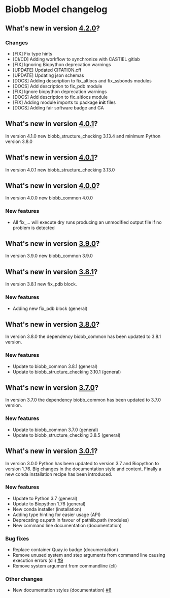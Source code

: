 # Biobb Model changelog

## What's new in version [4.2.0](https://github.com/bioexcel/biobb_model/releases/tag/v4.2.0)?

### Changes

* [FIX] Fix type hints
* [CI/CD] Adding workflow to synchronize with CASTIEL gitlab
* [FIX] Ignoring Biopython deprecation warnings
* [UPDATE] Updated CITATION.cff
* [UPDATE] Updating json schemas
* [DOCS] Adding description to fix_altlocs and fix_ssbonds modules
* [DOCS] Add description to fix_pdb module
* [FIX] Ignore biopython deprecation warnings
* [DOCS] Add description to fix_altlocs module
* [FIX] Adding module imports to package __init__ files
* [DOCS] Adding fair software badge and GA

## What's new in version [4.0.1](https://github.com/bioexcel/biobb_model/releases/tag/v4.0.1)?
In version 4.1.0 new biobb_structure_checking 3.13.4 and minimum Python version 3.8.0

## What's new in version [4.0.1](https://github.com/bioexcel/biobb_model/releases/tag/v4.0.1)?
In version 4.0.1 new biobb_structure_checking 3.13.0

## What's new in version [4.0.0](https://github.com/bioexcel/biobb_model/releases/tag/v4.0.0)?
In version 4.0.0 new biobb_common 4.0.0

### New features

* All fix_... will execute dry runs producing an unmodified output file if no problem is detected

## What's new in version [3.9.0](https://github.com/bioexcel/biobb_model/releases/tag/v3.9.0)?
In version 3.9.0 new biobb_common 3.9.0


## What's new in version [3.8.1](https://github.com/bioexcel/biobb_model/releases/tag/v3.8.1)?
In version 3.8.1 new fix_pdb block.

### New features

* Adding new fix_pdb block (general)

## What's new in version [3.8.0](https://github.com/bioexcel/biobb_model/releases/tag/v3.8.0)?
In version 3.8.0 the dependency biobb_common has been updated to 3.8.1 version.

### New features

* Update to biobb_common 3.8.1 (general)
* Update to biobb_structure_checking 3.10.1 (general)

## What's new in version [3.7.0](https://github.com/bioexcel/biobb_model/releases/tag/v3.7.0)?
In version 3.7.0 the dependency biobb_common has been updated to 3.7.0 version.

### New features

* Update to biobb_common 3.7.0 (general)
* Update to biobb_structure_checking 3.8.5 (general)

## What's new in version [3.0.1](https://github.com/bioexcel/biobb_model/releases/tag/v3.0.1)?
In version 3.0.0 Python has been updated to version 3.7 and Biopython to version 1.76.
Big changes in the documentation style and content. Finally a new conda installation recipe has been introduced.

### New features

* Update to Python 3.7 (general)
* Update to Biopython 1.76 (general)
* New conda installer (installation)
* Adding type hinting for easier usage (API)
* Deprecating os.path in favour of pathlib.path (modules)
* New command line documentation (documentation)

### Bug fixes

* Replace container Quay.io badge (documentation)
* Remove unused system and step arguments from command line causing execution errors (cli) [#9](https://github.com/bioexcel/biobb_model/issues/9)
* Remove system argument from commandline (cli)

### Other changes

* New documentation styles (documentation) [#8](https://github.com/bioexcel/biobb_model/issues/8)

